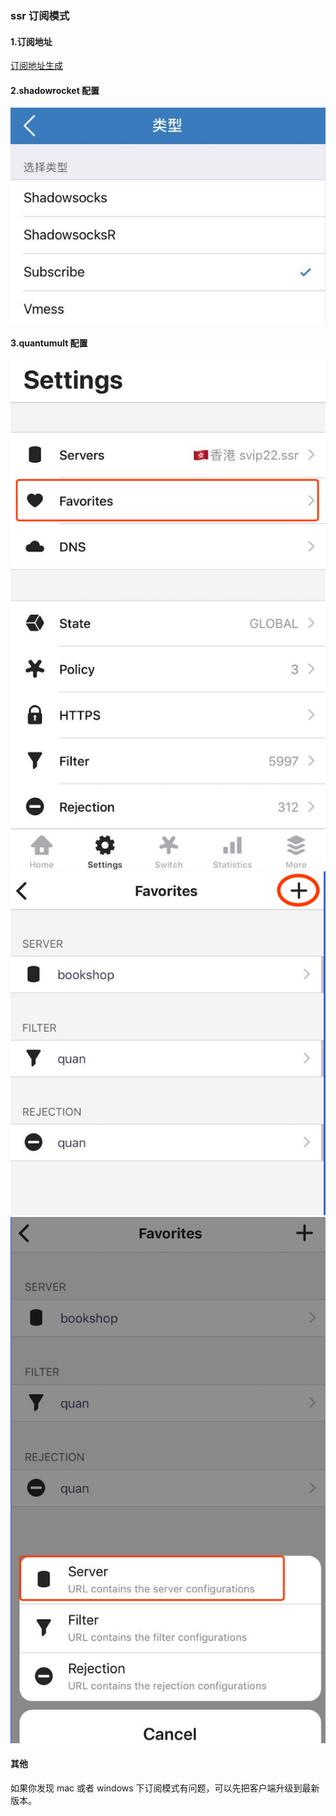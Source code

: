 ### ssr 订阅模式
#### 1.订阅地址
[订阅地址生成](https://sub.bookshop.studio/)

#### 2.shadowrocket 配置
![](../img/rocket-sub.png)

#### 3.quantumult 配置
![](../img/quan1.png)
![](../img/quan2.png)
![](../img/quan3.png)

#### 其他
如果你发现 mac 或者 windows 下订阅模式有问题，可以先把客户端升级到最新版本。
